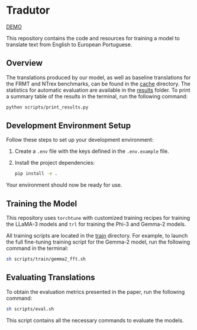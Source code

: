 # Tradutor

[DEMO](http://35.208.194.219:8081)

This repository contains the code and resources for training a model to translate text from English to European Portuguese.

## Overview

The translations produced by our model, as well as baseline translations for the FRMT and NTrex benchmarks, can be found in the [cache](cache/) directory. The statistics for automatic evaluation are available in the [results](results/) folder. To print a summary table of the results in the terminal, run the following command:

```bash
python scripts/print_results.py
```

## Development Environment Setup

Follow these steps to set up your development environment:

1. Create a `.env` file with the keys defined in the `.env.example` file.

2. Install the project dependencies:

    ```bash
    pip install -e .
    ```

Your environment should now be ready for use.

## Training the Model

This repository uses `torchtune` with customized training recipes for training the LLaMA-3 models and `trl` for training the Phi-3 and Gemma-2 models.

All training scripts are located in the [train](scripts/train/) directory. For example, to launch the full fine-tuning training script for the Gemma-2 model, run the following command in the terminal:

```bash
sh scripts/train/gemma2_fft.sh
```

## Evaluating Translations

To obtain the evaluation metrics presented in the paper, run the following command:

```bash
sh scripts/eval.sh
```

This script contains all the necessary commands to evaluate the models.
